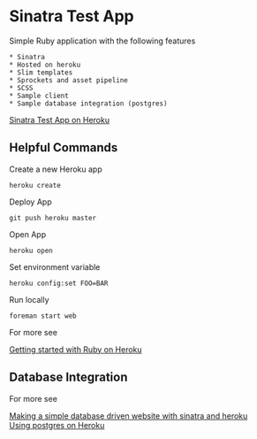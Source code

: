 Sinatra Test App
================

Simple Ruby application with the following features

    * Sinatra
    * Hosted on heroku
    * Slim templates
    * Sprockets and asset pipeline
    * SCSS
    * Sample client
    * Sample database integration (postgres)
    
[Sinatra Test App on Heroku](https://guarded-caverns-3516.herokuapp.com/) 
    
Helpful Commands
----------------

Create a new Heroku app

`heroku create`

Deploy App

`git push heroku master`

Open App

`heroku open`

Set environment variable

`heroku config:set FOO=BAR`

Run locally

`foreman start web`

For more see

[Getting started with Ruby on Heroku](https://devcenter.heroku.com/articles/getting-started-with-ruby)

Database Integration
--------------------

For more see

[Making a simple database driven website with sinatra and heroku](https://samuelstern.wordpress.com/2012/11/28/making-a-simple-database-driven-website-with-sinatra-and-heroku/)  
[Using postgres on Heroku](https://devcenter.heroku.com/articles/heroku-postgresql#provisioning-the-add-on)




    